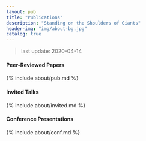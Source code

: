 ```yaml
---
layout: pub
title: "Publications"
description: "Standing on the Shoulders of Giants"
header-img: "img/about-bg.jpg"
catalog: true
---
```


> last update: 2020-04-14

#### Peer-Reviewed Papers

{% include about/pub.md %}

#### Invited Talks

{% include about/invited.md %}

#### Conference Presentations

{% include about/conf.md %}

